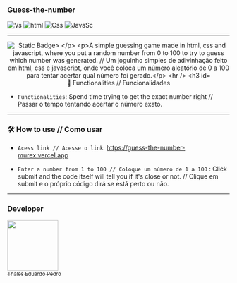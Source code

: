 ### Guess-the-number

![Vs](https://img.shields.io/badge/Visual_Studio_Code-0078D4?style=for-the-badge&logo=visual%20studio%20code&logoColor=white)
![html](https://img.shields.io/badge/HTML5-E34F26?style=for-the-badge&logo=html5&logoColor=white)
![Css](https://img.shields.io/badge/CSS3-1572B6?style=for-the-badge&logo=css3&logoColor=white)
![JavaSc](https://img.shields.io/badge/JavaScript-323330?style=for-the-badge&logo=javascript&logoColor=F7DF1E)

---

<p align="center">
<img src="https://img.shields.io/badge/Status-Complete-green20%25" alt="Static Badge>
</p>

A simple guessing game made in html, css and javascript, where you put a random number from 0 to 100 to try to guess which number was generated. // Um joguinho simples de adivinhação feito em html, css e javascript, onde você coloca um número aleatório de 0 a 100 para tentar acertar qual número foi gerado.

---

 ### 🔨 Functionalities // Funcionalidades
 
- `Functionalities`: Spend time trying to get the exact number right // Passar o tempo tentando acertar o número exato.

---

### 🛠️ How to use // Como usar

- `Acess link // Acesse o link`: https://guess-the-number-murex.vercel.app

- `Enter a number from 1 to 100 // Coloque um número de 1 a 100` : Click submit and the code itself will tell you if it's close or not. // Clique em submit e o próprio código dirá se está perto ou não.

---

 ### Developer
 [<img loading="lazy" src="https://avatars.githubusercontent.com/u/89024257?v=4" width=115><br><sub>Thales Eduardo Pedro</sub>](https://github.com/thales32k0)
 
